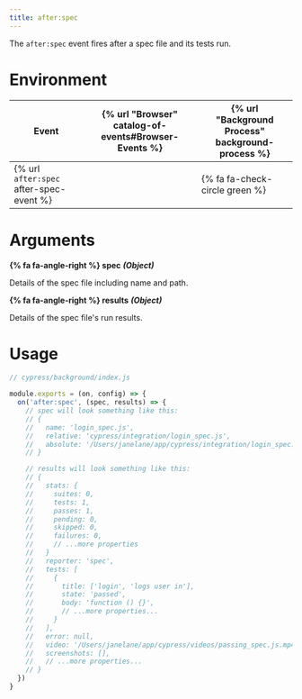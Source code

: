```yaml
---
title: after:spec
---
```


The `after:spec` event fires after a spec file and its tests run.

# Environment

Event | {% url "Browser" catalog-of-events#Browser-Events %} | {% url "Background Process" background-process %}
--- | --- | ---
{% url `after:spec` after-spec-event %} | | {% fa fa-check-circle green %}

# Arguments

**{% fa fa-angle-right %} spec** ***(Object)***

Details of the spec file including name and path.

**{% fa fa-angle-right %} results** ***(Object)***

Details of the spec file's run results.

# Usage

```javascript
// cypress/background/index.js

module.exports = (on, config) => {
  on('after:spec', (spec, results) => {
    // spec will look something like this:
    // {
    //   name: 'login_spec.js',
    //   relative: 'cypress/integration/login_spec.js',
    //   absolute: '/Users/janelane/app/cypress/integration/login_spec.js',
    // }

    // results will look something like this:
    // {
    //   stats: {
    //     suites: 0,
    //     tests: 1,
    //     passes: 1,
    //     pending: 0,
    //     skipped: 0,
    //     failures: 0,
    //     // ...more properties
    //   }
    //   reporter: 'spec',
    //   tests: [
    //     {
    //       title: ['login', 'logs user in'],
    //       state: 'passed',
    //       body: 'function () {}',
    //       // ...more properties...
    //     }
    //   ],
    //   error: null,
    //   video: '/Users/janelane/app/cypress/videos/passing_spec.js.mp4',
    //   screenshots: [],
    //   // ...more properties...
    // }
  })
}
```
